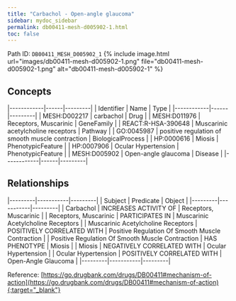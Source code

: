 ```yaml
---
title: "Carbachol - Open-angle glaucoma"
sidebar: mydoc_sidebar
permalink: db00411-mesh-d005902-1.html
toc: false 
---
```



Path ID: `DB00411_MESH_D005902_1`
{% include image.html url="images/db00411-mesh-d005902-1.png" file="db00411-mesh-d005902-1.png" alt="db00411-mesh-d005902-1" %}

## Concepts

|------------|------|---------|
| Identifier | Name | Type    |
|------------|------|---------|
| MESH:D002217 | carbachol | Drug |
| MESH:D011976 | Receptors, Muscarinic | GeneFamily |
| REACT:R-HSA-390648 | Muscarinic acetylcholine receptors | Pathway |
| GO:0045987 | positive regulation of smooth muscle contraction | BiologicalProcess |
| HP:0000616 | Miosis | PhenotypicFeature |
| HP:0007906 | Ocular Hypertension | PhenotypicFeature |
| MESH:D005902 | Open-angle glaucoma | Disease |
|------------|------|---------|

## Relationships

|---------|-----------|---------|
| Subject | Predicate | Object  |
|---------|-----------|---------|
| Carbachol | INCREASES ACTIVITY OF | Receptors, Muscarinic |
| Receptors, Muscarinic | PARTICIPATES IN | Muscarinic Acetylcholine Receptors |
| Muscarinic Acetylcholine Receptors | POSITIVELY CORRELATED WITH | Positive Regulation Of Smooth Muscle Contraction |
| Positive Regulation Of Smooth Muscle Contraction | HAS PHENOTYPE | Miosis |
| Miosis | NEGATIVELY CORRELATED WITH | Ocular Hypertension |
| Ocular Hypertension | POSITIVELY CORRELATED WITH | Open-Angle Glaucoma |
|---------|-----------|---------|

Reference: [https://go.drugbank.com/drugs/DB00411#mechanism-of-action](https://go.drugbank.com/drugs/DB00411#mechanism-of-action){:target="_blank"}